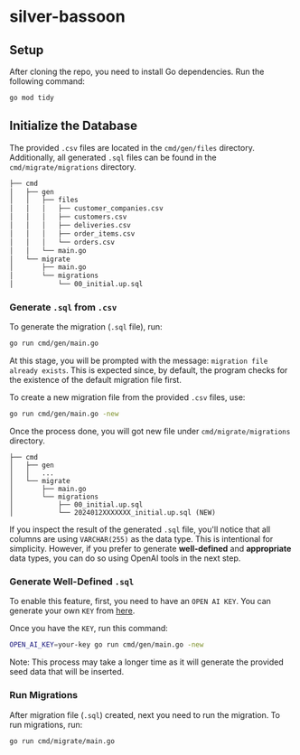 # silver-bassoon

## Setup

After cloning the repo, you need to install Go dependencies. Run the following command:

```bash
go mod tidy
```

## Initialize the Database

The provided `.csv` files are located in the `cmd/gen/files` directory. Additionally, all generated `.sql` files can be found in the `cmd/migrate/migrations` directory.

```bash
├── cmd
│   ├── gen
│   │   ├── files
│   │   │   ├── customer_companies.csv
│   │   │   ├── customers.csv
│   │   │   ├── deliveries.csv
│   │   │   ├── order_items.csv
│   │   │   └── orders.csv
│   │   └── main.go
│   └── migrate
│       ├── main.go
│       └── migrations
│           └── 00_initial.up.sql
```

### Generate `.sql` from `.csv`

To generate the migration (`.sql` file), run:

```bash
go run cmd/gen/main.go
```

At this stage, you will be prompted with the message: `migration file already exists`. This is expected since, by default, the program checks for the existence of the default migration file first.

To create a new migration file from the provided `.csv` files, use:

```bash
go run cmd/gen/main.go -new
```

Once the process done, you will got new file under `cmd/migrate/migrations` directory.

```
├── cmd
│   ├── gen
│   │   ...
│   └── migrate
│       ├── main.go
│       └── migrations
│           ├── 00_initial.up.sql
│           └── 2024012XXXXXXX_initial.up.sql (NEW)
```

If you inspect the result of the generated `.sql` file, you'll notice that all columns are using `VARCHAR(255)` as the data type. This is intentional for simplicity. However, if you prefer to generate **well-defined** and **appropriate** data types, you can do so using OpenAI tools in the next step.

### Generate Well-Defined `.sql`

To enable this feature, first, you need to have an `OPEN AI KEY`. You can generate your own `KEY` from [here](https://platform.openai.com/account/api-keys).

Once you have the `KEY`, run this command:

```bash
OPEN_AI_KEY=your-key go run cmd/gen/main.go -new
```

Note: This process may take a longer time as it will generate the provided seed data that will be inserted.

### Run Migrations

After migration file (`.sql`) created, next you need to run the migration. To run migrations, run:

```bash
go run cmd/migrate/main.go 
```
